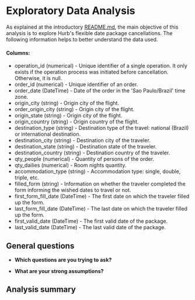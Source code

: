 # Exploratory Data Analysis

As explained at the introductory [README.md](README.md), the main objective of this analysis is to explore Hurb's flexible date package cancellations. The following information helps to better understand the data used.

#### Columns:
- operation_id (numerical) - Unique identifier of a single operation. It only exists if the operation process was initiated before cancellation. Otherwise, it is null.
- order_id (numerical) - Unique identifier of an order.
- order_date (DateTime) - Date of the order in the 'Sao Paulo/Brazil' time zone.
- origin_city (string) - Origin city of the flight.
- order_origin_city (string) - Origin city of the flight.
- origin_state (string) - Origin city of the flight.
- origin_country (string) - Origin country of the flight.
- destination_type (string) - Destination type of the travel: national (Brazil) or international destination.
- destination_city (string) - Destination city of the traveler.
- destination_state (string) - Destination state of the traveler.
- destination_country (string) - Destination country of the traveler.
- qty_people (numerical) - Quantity of persons of the order.
- qty_dailies (numerical) - Room nights quantity.
- accommodation_type (string) - Accommodation type: single, double, triple, etc.
- filled_form (string) - Information on whether the traveler completed the form informing the wished dates to travel or not.
- first_form_fill_date (DateTime) - The first date on which the traveler filled up the form.
- last_form_fill_date (DateTime) - The last date on which the traveler filled up the form.
- first_valid_date (DateTime) - The first valid date of the package.
- last_valid_date (DateTime) - The last valid date of the package.


## General questions

- **Which questions are you trying to ask?**

- **What are your strong assumptions?**


## Analysis summary
